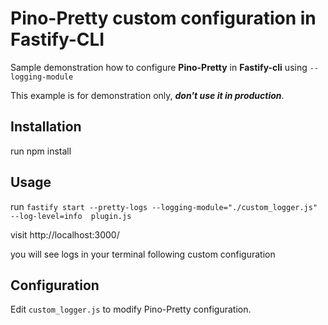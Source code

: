 # Pino-Pretty custom configuration in Fastify-CLI

Sample demonstration how to configure **Pino-Pretty** in **Fastify-cli** using `--logging-module`

This example is for demonstration only, ***don't use it in production***.

## Installation
run
npm install

## Usage
run
`fastify start --pretty-logs --logging-module="./custom_logger.js" --log-level=info  plugin.js`

visit http://localhost:3000/ 

you will see logs in your terminal following custom configuration

## Configuration 
Edit `custom_logger.js` to modify Pino-Pretty configuration.
